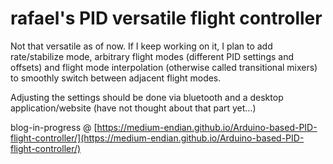 # rafael's PID versatile flight controller

Not that versatile as of now. If I keep working on it, I plan to add rate/stabilize mode, arbitrary flight modes (different PID settings and offsets) and flight mode interpolation (otherwise called transitional mixers) to smoothly switch between adjacent flight modes.

Adjusting the settings should be done via bluetooth and a desktop application/website (have not thought about that part yet...)

blog-in-progress @ [https://medium-endian.github.io/Arduino-based-PID-flight-controller/](https://medium-endian.github.io/Arduino-based-PID-flight-controller/)
